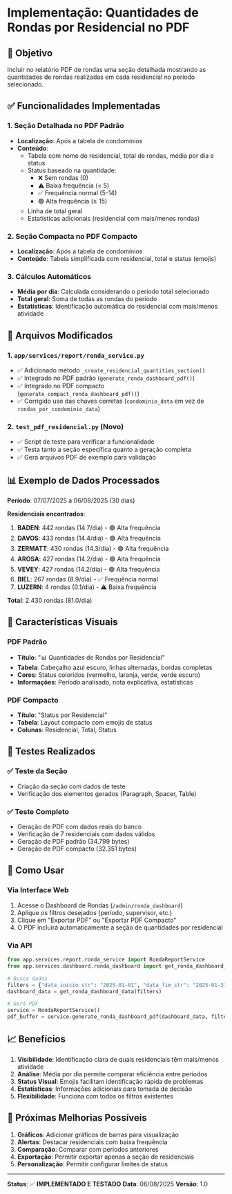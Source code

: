 # Implementação: Quantidades de Rondas por Residencial no PDF

## 🎯 **Objetivo**
Incluir no relatório PDF de rondas uma seção detalhada mostrando as quantidades de rondas realizadas em cada residencial no período selecionado.

## ✅ **Funcionalidades Implementadas**

### 1. **Seção Detalhada no PDF Padrão**
- **Localização**: Após a tabela de condomínios
- **Conteúdo**:
  - Tabela com nome do residencial, total de rondas, média por dia e status
  - Status baseado na quantidade:
    - ❌ Sem rondas (0)
    - ⚠️ Baixa frequência (< 5)
    - ✅ Frequência normal (5-14)
    - 🟢 Alta frequência (≥ 15)
  - Linha de total geral
  - Estatísticas adicionais (residencial com mais/menos rondas)

### 2. **Seção Compacta no PDF Compacto**
- **Localização**: Após a tabela de condomínios
- **Conteúdo**: Tabela simplificada com residencial, total e status (emojis)

### 3. **Cálculos Automáticos**
- **Média por dia**: Calculada considerando o período total selecionado
- **Total geral**: Soma de todas as rondas do período
- **Estatísticas**: Identificação automática do residencial com mais/menos atividade

## 🔧 **Arquivos Modificados**

### 1. **`app/services/report/ronda_service.py`**
- ✅ Adicionado método `_create_residencial_quantities_section()`
- ✅ Integrado no PDF padrão (`generate_ronda_dashboard_pdf()`)
- ✅ Integrado no PDF compacto (`generate_compact_ronda_dashboard_pdf()`)
- ✅ Corrigido uso das chaves corretas (`condominio_data` em vez de `rondas_por_condominio_data`)

### 2. **`test_pdf_residencial.py`** (Novo)
- ✅ Script de teste para verificar a funcionalidade
- ✅ Testa tanto a seção específica quanto a geração completa
- ✅ Gera arquivos PDF de exemplo para validação

## 📊 **Exemplo de Dados Processados**

**Período**: 07/07/2025 a 06/08/2025 (30 dias)

**Residenciais encontrados**:
1. **BADEN**: 442 rondas (14.7/dia) - 🟢 Alta frequência
2. **DAVOS**: 433 rondas (14.4/dia) - 🟢 Alta frequência  
3. **ZERMATT**: 430 rondas (14.3/dia) - 🟢 Alta frequência
4. **AROSA**: 427 rondas (14.2/dia) - 🟢 Alta frequência
5. **VEVEY**: 427 rondas (14.2/dia) - 🟢 Alta frequência
6. **BIEL**: 267 rondas (8.9/dia) - ✅ Frequência normal
7. **LUZERN**: 4 rondas (0.1/dia) - ⚠️ Baixa frequência

**Total**: 2.430 rondas (81.0/dia)

## 🎨 **Características Visuais**

### PDF Padrão
- **Título**: "📊 Quantidades de Rondas por Residencial"
- **Tabela**: Cabeçalho azul escuro, linhas alternadas, bordas completas
- **Cores**: Status coloridos (vermelho, laranja, verde, verde escuro)
- **Informações**: Período analisado, nota explicativa, estatísticas

### PDF Compacto
- **Título**: "Status por Residencial"
- **Tabela**: Layout compacto com emojis de status
- **Colunas**: Residencial, Total, Status

## 🧪 **Testes Realizados**

### ✅ **Teste da Seção**
- Criação da seção com dados de teste
- Verificação dos elementos gerados (Paragraph, Spacer, Table)

### ✅ **Teste Completo**
- Geração de PDF com dados reais do banco
- Verificação de 7 residenciais com dados válidos
- Geração de PDF padrão (34.799 bytes)
- Geração de PDF compacto (32.351 bytes)

## 🚀 **Como Usar**

### Via Interface Web
1. Acesse o Dashboard de Rondas (`/admin/ronda_dashboard`)
2. Aplique os filtros desejados (período, supervisor, etc.)
3. Clique em "Exportar PDF" ou "Exportar PDF Compacto"
4. O PDF incluirá automaticamente a seção de quantidades por residencial

### Via API
```python
from app.services.report.ronda_service import RondaReportService
from app.services.dashboard.ronda_dashboard import get_ronda_dashboard_data

# Busca dados
filters = {"data_inicio_str": "2025-01-01", "data_fim_str": "2025-01-31"}
dashboard_data = get_ronda_dashboard_data(filters)

# Gera PDF
service = RondaReportService()
pdf_buffer = service.generate_ronda_dashboard_pdf(dashboard_data, filters_info)
```

## 📈 **Benefícios**

1. **Visibilidade**: Identificação clara de quais residenciais têm mais/menos atividade
2. **Análise**: Média por dia permite comparar eficiência entre períodos
3. **Status Visual**: Emojis facilitam identificação rápida de problemas
4. **Estatísticas**: Informações adicionais para tomada de decisão
5. **Flexibilidade**: Funciona com todos os filtros existentes

## 🔮 **Próximas Melhorias Possíveis**

1. **Gráficos**: Adicionar gráficos de barras para visualização
2. **Alertas**: Destacar residenciais com baixa frequência
3. **Comparação**: Comparar com períodos anteriores
4. **Exportação**: Permitir exportar apenas a seção de residenciais
5. **Personalização**: Permitir configurar limites de status

---

**Status**: ✅ **IMPLEMENTADO E TESTADO**
**Data**: 06/08/2025
**Versão**: 1.0 